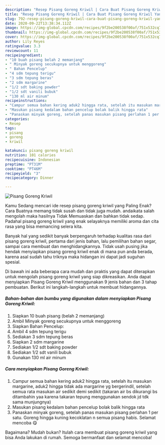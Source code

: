 ```yaml
---
description: "Resep Pisang Goreng Kriwil | Cara Buat Pisang Goreng Kriwil Yang Sedap"
title: "Resep Pisang Goreng Kriwil | Cara Buat Pisang Goreng Kriwil Yang Sedap"
slug: 792-resep-pisang-goreng-kriwil-cara-buat-pisang-goreng-kriwil-yang-sedap
date: 2020-09-22T13:38:34.112Z
image: https://img-global.cpcdn.com/recipes/9f2be200538f00af/751x532cq70/pisang-goreng-kriwil-foto-resep-utama.jpg
thumbnail: https://img-global.cpcdn.com/recipes/9f2be200538f00af/751x532cq70/pisang-goreng-kriwil-foto-resep-utama.jpg
cover: https://img-global.cpcdn.com/recipes/9f2be200538f00af/751x532cq70/pisang-goreng-kriwil-foto-resep-utama.jpg
author: Lily Reyes
ratingvalue: 3.3
reviewcount: 11
recipeingredient:
- "10 buah pisang belah 2 memanjang"
- " Minyak goreng secukupnya untuk menggoreng"
- " Bahan Pencelup"
- "4 sdm tepung terigu"
- "3 sdm tepung beras"
- "2 sdm margarine"
- "1/2 sdt baking powder"
- "1/2 sdt vanili bubuk"
- "130 ml air minum"
recipeinstructions:
- "Campur semua bahan kering aduk2 hingga rata, setelah itu masukan margarine, aduk2 hingga tidak ada margarine yg bergerindil, setelah semua rata masukan air sedikit demi sedikit (takaran air bs dikurangi bs ditambahin yaa karena takaran tepung menggunakan sendok jd tdk sama munjungnya)"
- "Masukan pisang kedalam bahan pencelup bolak balik hingga rata"
- "Panaskan minyak goreng, setelah panas masukan pisang perlahan 1 per satu. Goreng hingga kuning kecoklatan n semua pisang habis. Selamat mencoba 😋"
categories:
- Resep
tags:
- pisang
- goreng
- kriwil

katakunci: pisang goreng kriwil 
nutrition: 101 calories
recipecuisine: Indonesian
preptime: "PT31M"
cooktime: "PT46M"
recipeyield: "3"
recipecategory: Dinner

---
```



![Pisang Goreng Kriwil](https://img-global.cpcdn.com/recipes/9f2be200538f00af/751x532cq70/pisang-goreng-kriwil-foto-resep-utama.jpg)

Kamu Sedang mencari ide resep pisang goreng kriwil yang Paling Enak? Cara Buatnya memang tidak susah dan tidak juga mudah. andaikata salah mengolah maka hasilnya Tidak Memuaskan dan bahkan tidak sedap. Padahal pisang goreng kriwil yang enak selayaknya memiliki aroma dan cita rasa yang bisa memancing selera kita.

Banyak hal yang sedikit banyak berpengaruh terhadap kualitas rasa dari pisang goreng kriwil, pertama dari jenis bahan, lalu pemilihan bahan segar, sampai cara membuat dan menghidangkannya. Tidak usah pusing jika hendak menyiapkan pisang goreng kriwil enak di mana pun anda berada, karena asal sudah tahu triknya maka hidangan ini dapat jadi suguhan spesial.




Di bawah ini ada beberapa cara mudah dan praktis yang dapat diterapkan untuk mengolah pisang goreng kriwil yang siap dikreasikan. Anda dapat menyiapkan Pisang Goreng Kriwil menggunakan 9 jenis bahan dan 3 tahap pembuatan. Berikut ini langkah-langkah untuk membuat hidangannya.

<!--inarticleads1-->

##### Bahan-bahan dan bumbu yang digunakan dalam menyiapkan Pisang Goreng Kriwil:

1. Siapkan 10 buah pisang (belah 2 memanjang)
1. Ambil  Minyak goreng secukupnya untuk menggoreng
1. Siapkan  Bahan Pencelup:
1. Ambil 4 sdm tepung terigu
1. Sediakan 3 sdm tepung beras
1. Siapkan 2 sdm margarine
1. Sediakan 1/2 sdt baking powder
1. Sediakan 1/2 sdt vanili bubuk
1. Gunakan 130 ml air minum




<!--inarticleads2-->

##### Cara menyiapkan Pisang Goreng Kriwil:

1. Campur semua bahan kering aduk2 hingga rata, setelah itu masukan margarine, aduk2 hingga tidak ada margarine yg bergerindil, setelah semua rata masukan air sedikit demi sedikit (takaran air bs dikurangi bs ditambahin yaa karena takaran tepung menggunakan sendok jd tdk sama munjungnya)
1. Masukan pisang kedalam bahan pencelup bolak balik hingga rata
1. Panaskan minyak goreng, setelah panas masukan pisang perlahan 1 per satu. Goreng hingga kuning kecoklatan n semua pisang habis. Selamat mencoba 😋




Bagaimana? Mudah bukan? Itulah cara membuat pisang goreng kriwil yang bisa Anda lakukan di rumah. Semoga bermanfaat dan selamat mencoba!
